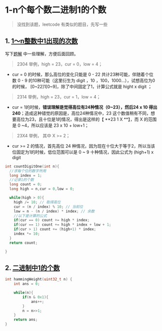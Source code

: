 # 1-n个每个数二进制1的个数

> 没找到该题，leetcode 有类似的题目，先写一些





## 1. [1～n整数中1出现的次数](https://leetcode-cn.com/problems/1nzheng-shu-zhong-1chu-xian-de-ci-shu-lcof/)

写下[题解](https://leetcode-cn.com/problems/1nzheng-shu-zhong-1chu-xian-de-ci-shu-lcof/solution/mian-shi-ti-43-1n-zheng-shu-zhong-1-chu-xian-de-2/) 中一些理解，方便后面回顾。

> 2304 举例，high = 23，cur = 0，low = 4；

* cur = 0 的时候，那么高位的变化只能是 0 - 22 共计23种可能，伴随着个位数 0 - 9 的10种可能（这里衍生为 digit ，10 ，100，1000...），试想高位为0的时候， [0~22]1[0~9]，除了中间固定了1，计算公式就是 hight x digit ；

> 2314 举例，high = 23，cur = 1，low = 4；

* cur = 1的时候，**错误理解是觉得高位有24种情况（0~23），然后24 x 10 得出240**；造成这种错觉的原因是，高位24种情况中，23 这个数值稍有不同，想要高位为23，且十位是1的情况，得出是这样的【 **23 1 X **】，而 X 的范围是 0 ~4，所以应该是 23 x 10 + low+1；

> 23X4  举例， 其中 X >= 2；

* cur >= 2 的情况，首先高位 24 种情况，因为现在十位大于等于2，所以当该位固定为1的时候，低位范围可以是 0 ~ 9 十种情况，因此公式为 (high+1) x digit

```c
int countDigitOne(int n){
  //求每个位的数字所用
  long index = 1;
  //记录1的个数
  long count = 0;
  long high = n,cur = 0,low = 0;

  while(high > 0){
    high /= 10; // 取得高位
    cur = (n / index) % 10; // 当前位
    low = n - (n / index) * index; // 余数
    //以下是计算的公式
    if(cur == 0) count += high * index;
    if(cur == 1) count += high * index + low + 1;
    if(cur > 1) count += (high+1) * index;
    index *= 10;
  }
  return count;

}
```



##  2. [二进制中1的个数](https://leetcode-cn.com/problems/er-jin-zhi-zhong-1de-ge-shu-lcof/)

```c
int hammingWeight(uint32_t n) {
    int ans = 0;

    while(n){
        if(n & 0x1){
            ans++;
        }
        n = n>>1;
    }
    return ans;
}
```

